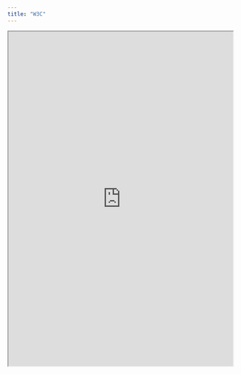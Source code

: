 ```yaml
---
title: "W3C"
---
```




<iframe height="750" width="100%" src="https://ewelton.github.io/ktest/wiki.html#W3C"></iframe>
